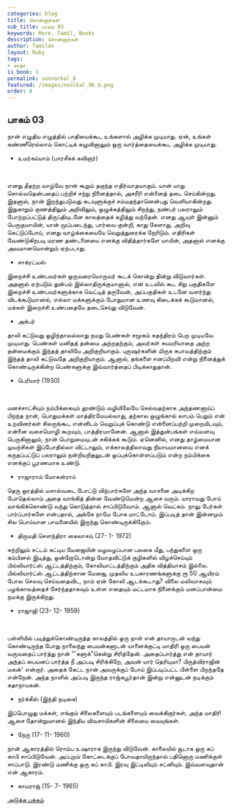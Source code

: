 ```yaml
---
categories: blog
title: சொன்னார்கள்
sub_title: பாகம் 03
keywords: More, Tamil, Books
description: சொன்னார்கள்
author: Tamilan
layout: Ruby
tags:
- சுரதா
is_book: 1
permalink: sonnarkal_8
featured: /images/noolkal_96_6.png
order: 8
---
```



## பாகம் 03

நான் எழுதிய எழுத்தில் பாதியைக்கூட உங்களால் அழிக்க முடியாது. ஏன், உங்கள் கண்ணீரெல்லாம் கொட்டிக் கழுவினாலும் ஒரு வார்த்தையைக்கூட அழிக்க முடியாது.

  * உமர்கய்யாம் (பாரசீகக் கவிஞர்)

﻿

எனது தீதற்ற வாழ்வே நான் கூறும் தகுந்த எதிர்வாதமாகும். யான் யாது சொல்வதென்பதைப் பற்றிச் சற்று நினைத்தால், அசரீரி என்னைத் தடை செய்கின்றது. இதனால், நான் இறந்துபடுவது கடவுளுக்குச் சம்மதந்தானென்பது வெளியாகின்றது. இதுகாறும் குணத்திலும் அறிவிலும், ஒழுக்கத்திலும் சிறந்து, நண்பர் பலராலும் போற்றப்பட்டுத் திருப்தியுடனே காலத்தைக் கழித்து வந்தேன். எனது ஆயுள் இன்னும் பெருகுமாயின், யான் மூப்படைந்து, பார்வை குன்றி, காது கேளாது, அறிவு கெட்டுப்போய், எனது வாழ்க்கையையே வெறுத்துரைக்க நேரிடும். எதிரிகள் வேண்டுகிறபடி மரண தண்டனையை எனக்கு விதித்தார்களே யாயின், அதனால் எனக்கு அவமானமொன்றும் ஏற்படாது.

  * சாக்ரட்டீஸ்

இறைச்சி உண்பவர்கள் ஒருவரையொருவர் கூடக் கொன்று தின்று விடுவார்கள். அதனால் ஏற்படும் துன்பம் இல்லாதிருக்குமானால், என் உடலில் கூட சிறு பகுதிகளே இறைச்சி உண்பவர்களுக்காக வெட்டித் தருவேன், அப்பகுதிகள் உடனே வளர்ந்து விடக்கூடுமானல், எல்லா மக்களுக்கும் போதுமான உணவு கிடைக்கக் கூடுமானல், மக்கள் இறைச்சி உண்பதையே தடைசெய்து விடுவேன்.

  * அக்பர்

தாலி கட்டுவது ஒழிந்தாலல்லாது நமது பெண்கள் சமூகம் சுதந்திரம் பெற முடியவே முடியாது. பெண்கள் மனிதத் தன்மை அற்றதற்கும், அவர்கள் சுயமரியாதை அற்ற தன்மைக்கும் இந்தத் தாலியே அறிகுறியாகும். புருஷர்களின் மிருக சுபாவத்திற்கும் இந்தத் தாலி கட்டுவதே அறிகுறியாகும். ஆனால், தங்களை ஈனப்பிறவி என்று நினைத்துக் கொண்டிருக்கின்ற பெண்களுக்கு இவ்வார்த்தைப் பிடிக்காதுதான்.

  * பெரியார் (1930)

﻿

மனச்சாட்சியும் நம்பிக்கையும் தூண்டும் வழியிலேயே செல்வதற்காக அந்தணனாய்ப் பிறந்த நான், பொதுமக்கள் மாத்திரமேயல்லாது, தற்கால ஒழுங்கால் லாபம் பெறும் என் உறவினர்கள் சிலருங்கூட என்னிடம் வெறுப்புக் கொண்டு என்னைப்பற்றி முறையிடவும், என்னை வசைமொழி கூறவும், பாத்திரமானேன். ஆனால் இத்துன்பங்கள் எவ்வளவு பெருகினாலும், நான் பொறுமையுடன் சகிக்கக் கூடும். ஏனெனில், எனது தாழ்மையான முயற்சிகள் இப்போதில்லா விட்டாலும், எக்காலத்திலாவது நியாயமானவை எனக் கருதப்பட்டுப் பலராலும் நன்றியறிதலுடன் ஒப்புக்கொள்ளப்படும் என்ற நம்பிக்கை எனக்குப் பூரணமாக உண்டு.

  * ராஜாராம் மோகன்ராய்

தெரு ஒரத்தில் மசால்வடை போட்டு விற்பார்களே அந்த வாசனை அடிக்கிற போதெல்லாம் அதை வாங்கித் தின்ன வேண்டுமென்ற ஆசை வரும். யாராவது போய் வாங்கிக்கொண்டு வந்து கொடுத்தால் சாப்பிடுவோம். ஆனால் வெட்கம். நாலு பேர்கள் பார்ப்பார்களே என்பதால், அங்கே நாமே போக மாட்டோம். இப்படித் தான் இன்னமும் சில பொய்யான பாவனையில் இருந்து கொண்டிருக்கிறோம்.

  * திருமதி செளந்திரா கைலாசம் (27- 1- 1972)

சுற்றிலும் சட்டம் கட்டிய மேஜையின் வழவழப்பான பலகை மீது, பந்துகளை ஒரு கம்பினல் இடித்து, ஒன்றோடொன்று மோதவிட்டுக் குழிகளில் விழச்செய்யும் பில்லியார்ட்ஸ் ஆட்டத்திற்கும், கோலியாட்டத்திற்கும் அதிக வித்தியாசம் இல்லை. பில்லியார்ட்ஸ் ஆட்டத்திற்கான மேஜை, முதலிய உபகாரணங்களுக்கு ரூ 50 ஆயிரம் போல செலவு செய்வதைவிட, நாம் ஏன் கோலி ஆடக்கூடாது? விலை மலிவாகவும் பழங்காலத்தைச் சேர்ந்ததாகவும் உள்ள எதையும் மட்டமாக நினைக்கும் மனப்பான்மை நமக்கு இருக்கிறது.

  * ராஜாஜி (23- 12- 1959)

﻿

பள்ளியில் படித்துக்கொண்டிருத்த காலத்தில் ஒரு நாள் என் தாயாருடன் வந்து கொண்டிருந்த போது நாலைந்து பையன்களுடன் யானைக்குட்டி மாதிரி ஒரு பையன் வருவதைப் பார்த்து நான் ”'களுக்”கென்று சிரித்தேன். அதைப்பார்த்து என் தாயார் அந்தப் பையனப் பார்த்த நீ அப்படி சிரிக்கிறே, அவன் யார் தெரியுமா? பிருத்விராஜின் மகன்' என்றார். அதைக் கேட்ட நான் அவருக்குப் போய் இப்படிப்பட்ட பிள்ளை பிறந்ததே என்றேன். அந்த நாளில் அப்படி இருந்த ராஜ்கபூர்தான் இன்று என்னுடன் நடிக்கும் கதாநாயகன்.

  * நர்க்கீஸ் (இந்தி நடிகை)

இப்பொழுது மக்கள், எங்கும் சிலைகளையும் படங்களையும் வைக்கிறார்கள், அந்த மாதிரி ஆசை தோன்றுமானல் இந்திய விவசாயிகளின் சிலையை வையுங்கள்.

  * நேரு (17- 11- 1960)

நான் ஆகாரத்தில் ரொம்ப உஷாராக இருந்து விடுவேன். காலையில் சூடாக ஒரு கப் காபி சாப்பிடுவேன். அப்புறம் கோட்டைக்குப் போவதாயிருந்தால் பதினொரு மணிக்குள் சாப்பாடு. இரண்டு மணிக்கு ஒரு கப் காபி. இரவு இட்டிலியும் சட்னியும். இவ்வளவுதான் என் ஆகாரம்.

  * காமராஜ் (15- 7- 1965)

[அடுத்த பக்கம்](sonnarkal_9)
